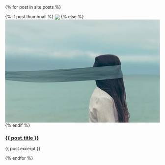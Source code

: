 
  {% for post in site.posts %}
 
  <div class="row">
    <div class="span2">
    {% if post.thumbnail %}
	    <img src="{{ post.thumbnail }}" align="center" />
	  {% else %}
	    <img src="/assets/img/no-thumbnail.png" align="center" />
	  {% endif %}
    </div>
    <div class="span10">
      <p><h3><a href="{{ post.url }}">{{ post.title }}</a></h3></p>
      <p>
        {{ post.excerpt }}
    </p>
  </div>
  </div>
  {% endfor %}

<div id="amzn-assoc-ad-1254b9fb-510c-478e-b347-8ee7479ccaf8"></div><script async src="//z-na.amazon-adsystem.com/widgets/onejs?MarketPlace=US&adInstanceId=1254b9fb-510c-478e-b347-8ee7479ccaf8"></script>
